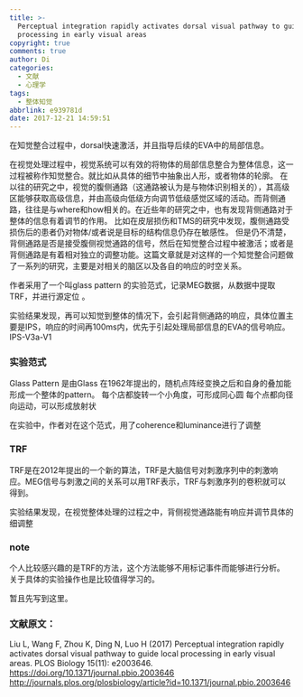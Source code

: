 ```yaml
---
title: >-
  Perceptual integration rapidly activates dorsal visual pathway to guide local
  processing in early visual areas
copyright: true
comments: true
author: Di
categories: 
  - 文献
  - 心理学
tags:
  - 整体知觉
abbrlink: e939781d
date: 2017-12-21 14:59:51
---
```

在知觉整合过程中，dorsal快速激活，并且指导后续的EVA中的局部信息。
<!-- more -->
在视觉处理过程中，视觉系统可以有效的将物体的局部信息整合为整体信息，这一过程被称作知觉整合。就比如从具体的细节中抽象出人形，或者物体的轮廓。
在以往的研究之中，视觉的腹侧通路（这通路被认为是与物体识别相关的），其高级区能够获取高级信息，并由高级向低级方向调节低级感觉区域的活动。而背侧通路，往往是与where和how相关的。在近些年的研究之中，也有发现背侧通路对于整体的信息有着调节的作用。 
比如在皮层损伤和TMS的研究中发现，腹侧通路受损伤后的患者仍对物体/或者说是目标的结构信息仍存在敏感性。 
但是仍不清楚，背侧通路是否是接受腹侧视觉通路的信号，然后在知觉整合过程中被激活；或者是背侧通路是有着相对独立的调整功能。这篇文章就是对这样的一个知觉整合问题做了一系列的研究，主要是对相关的脑区以及各自的响应的时空关系。 

作者采用了一个叫glass pattern 的实验范式，记录MEG数据，从数据中提取TRF，并进行源定位 。

实验结果发现，再可以知觉到整体的情况下，会引起背侧通路的响应，具体位置主要是IPS，响应的时间再100ms内，优先于引起处理局部信息的EVA的信号响应。
IPS-V3a-V1


### 实验范式
Glass Pattern 是由Glass 在1962年提出的，随机点阵经变换之后和自身的叠加能形成一个整体的pattern。
每个店都旋转一个小角度，可形成同心圆
每个点都向径向运动，可以形成放射状

在实验中，作者对在这个范式，用了coherence和luminance进行了调整

### TRF
TRF是在2012年提出的一个新的算法，TRF是大脑信号对刺激序列中的刺激响应。MEG信号与刺激之间的关系可以用TRF表示，TRF与刺激序列的卷积就可以得到。

实验结果发现，在视觉整体处理的过程之中，背侧视觉通路能有响应并调节具体的细调整

### note
个人比较感兴趣的是TRF的方法，这个方法能够不用标记事件而能够进行分析。
关于具体的实验操作也是比较值得学习的。

暂且先写到这里。

### 文献原文：
Liu L, Wang F, Zhou K, Ding N, Luo H (2017) Perceptual integration rapidly activates dorsal visual pathway to guide local processing in early visual areas. PLOS Biology 15(11): e2003646. https://doi.org/10.1371/journal.pbio.2003646
http://journals.plos.org/plosbiology/article?id=10.1371/journal.pbio.2003646

